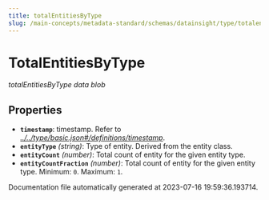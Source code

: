```yaml
---
title: totalEntitiesByType
slug: /main-concepts/metadata-standard/schemas/datainsight/type/totalentitiesbytype
---
```


# TotalEntitiesByType

*totalEntitiesByType data blob*

## Properties

- **`timestamp`**: timestamp. Refer to *[../../type/basic.json#/definitions/timestamp](#/../type/basic.json#/definitions/timestamp)*.
- **`entityType`** *(string)*: Type of entity. Derived from the entity class.
- **`entityCount`** *(number)*: Total count of entity for the given entity type.
- **`entityCountFraction`** *(number)*: Total count of entity for the given entity type. Minimum: `0`. Maximum: `1`.


Documentation file automatically generated at 2023-07-16 19:59:36.193714.
